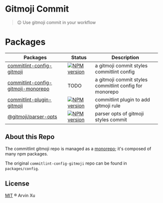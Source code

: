 # Gitmoji Commit

> 😉 Use gitmoji commit in your workflow

# Packages

| Packages                                                          | Status                                     | Description                                            |
| ----------------------------------------------------------------- | ------------------------------------------ | ------------------------------------------------------ |
| [commitlint-config-gitmoji](./packages/config)                    | [![NPM version][config-image]][config-url] | a gitmoji commit styles commitlint config              |
| [commitlint-config-gitmoji-monorepo](./packages/config-mono-repo) | TODO                                       | a gitmoji commit styles commitlint config for monorepo |
| [commitlint-plugin-gitmoji](./packages/plugin)                    | [![NPM version][plugin-image]][plugin-url] | commitlint plugin to add gitmoji rule                  |
| [@gitmoji/parser-opts](./packages/parser-opts)                    | [![NPM version][parser-image]][parser-url] | parser opts of gitmoji styles commit                   |

<!-- npm url -->

[config-image]: http://img.shields.io/npm/v/commitlint-config-gitmoji.svg?style=flat-square&color=deepgreen&label=latest
[config-url]: http://npmjs.org/package/commitlint-config-gitmoji
[plugin-image]: http://img.shields.io/npm/v/commitlint-plugin-gitmoji.svg?style=flat-square&color=deepgreen&label=latest
[plugin-url]: http://npmjs.org/package/commitlint-plugin-gitmoji
[plugin-image]: http://img.shields.io/npm/v/commitlint-plugin-gitmoji.svg?style=flat-square&color=deepgreen&label=latest
[plugin-url]: http://npmjs.org/package/commitlint-plugin-gitmoji
[parser-image]: http://img.shields.io/npm/v/@gitmoji/parser-opts.svg?style=flat-square&color=deepgreen&label=latest
[parser-url]: http://npmjs.org/package/@gitmoji/parser-opts

## About this Repo

The commitlint gitmoji repo is managed as a [monorepo](https://github.com/babel/babel/blob/master/doc/design/monorepo.md); it's composed of many npm packages.

The original `commitlint-config-gitmoji` repo can be found in `packages/config`.

## License

[MIT](./LICENSE) ® Arvin Xu
